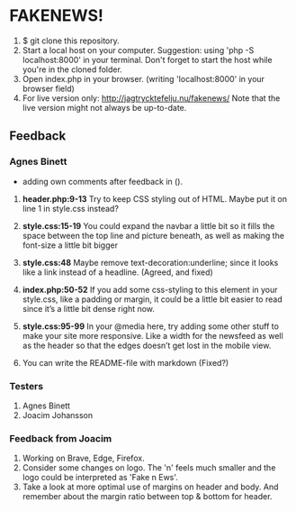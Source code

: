 # FAKENEWS!

1. \$ git clone this repository.
2. Start a local host on your computer.
   Suggestion: using 'php -S localhost:8000' in your terminal.
   Don't forget to start the host while you're in the cloned folder.
3. Open index.php in your browser.
   (writing 'localhost:8000' in your browser field)
4. For live version only: http://jagtrycktefelju.nu/fakenews/
   Note that the live version might not always be up-to-date.

## Feedback

### Agnes Binett

- adding own comments after feedback in ().

1. **header.php:9-13**
   Try to keep CSS styling out of HTML. Maybe put it on line 1 in style.css instead?

2. **style.css:15-19**
   You could expand the navbar a little bit so it fills the space between the top line and picture beneath, as well as making the font-size a little bit bigger

3. **style.css:48**
   Maybe remove text-decoration:underline; since it looks like a link instead of a headline. (Agreed, and fixed)

4. **index.php:50-52**
   If you add some css-styling to this element in your style.css, like a padding or margin, it could be a little bit easier to read since it’s a little bit dense right now.

5. **style.css:95-99**
   In your @media here, try adding some other stuff to make your site more responsive. Like a width for the newsfeed as well as the header so that the edges doesn’t get lost in the mobile view.

6. You can write the README-file with markdown (Fixed?)

### Testers

1. Agnes Binett
2. Joacim Johansson

### Feedback from Joacim

1. Working on Brave, Edge, Firefox.
2. Consider some changes on logo. The 'n' feels much smaller and the logo could
   be interpreted as 'Fake n Ews'.
3. Take a look at more optimal use of margins on header and body.
   And remember about the margin ratio between top & bottom for header.
